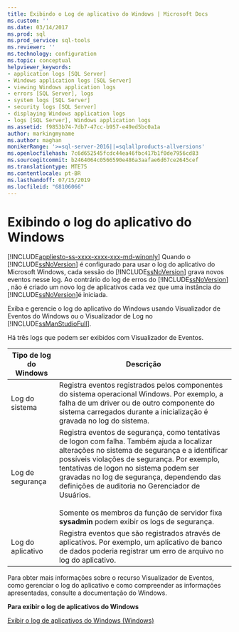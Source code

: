 ```yaml
---
title: Exibindo o Log de aplicativo do Windows | Microsoft Docs
ms.custom: ''
ms.date: 03/14/2017
ms.prod: sql
ms.prod_service: sql-tools
ms.reviewer: ''
ms.technology: configuration
ms.topic: conceptual
helpviewer_keywords:
- application logs [SQL Server]
- Windows application logs [SQL Server]
- viewing Windows application logs
- errors [SQL Server], logs
- system logs [SQL Server]
- security logs [SQL Server]
- displaying Windows application logs
- logs [SQL Server], Windows application logs
ms.assetid: f9853b74-7db7-47cc-b957-e49ed5bc0a1a
author: markingmyname
ms.author: maghan
monikerRange: '>=sql-server-2016||=sqlallproducts-allversions'
ms.openlocfilehash: 7c6d652545fcdc44ea46fbc417b1f0de7956cd83
ms.sourcegitcommit: b2464064c0566590e486a3aafae6d67ce2645cef
ms.translationtype: MTE75
ms.contentlocale: pt-BR
ms.lasthandoff: 07/15/2019
ms.locfileid: "68106066"
---
```

# <a name="viewing-the-windows-application-log"></a>Exibindo o log do aplicativo do Windows
[!INCLUDE[appliesto-ss-xxxx-xxxx-xxx-md-winonly](../../includes/appliesto-ss-xxxx-xxxx-xxx-md-winonly.md)]
  Quando o [!INCLUDE[ssNoVersion](../../includes/ssnoversion-md.md)] é configurado para usar o log do aplicativo do Microsoft Windows, cada sessão do [!INCLUDE[ssNoVersion](../../includes/ssnoversion-md.md)] grava novos eventos nesse log. Ao contrário do log de erros do [!INCLUDE[ssNoVersion](../../includes/ssnoversion-md.md)] , não é criado um novo log de aplicativos cada vez que uma instância do [!INCLUDE[ssNoVersion](../../includes/ssnoversion-md.md)]é iniciada.  
  
 Exiba e gerencie o log do aplicativo do Windows usando Visualizador de Eventos do Windows ou o Visualizador de Log no [!INCLUDE[ssManStudioFull](../../includes/ssmanstudiofull-md.md)].  
  
 Há três logs que podem ser exibidos com Visualizador de Eventos.  
  
|Tipo de log do Windows|Descrição|  
|----------------------|-----------------|  
|Log do sistema|Registra eventos registrados pelos componentes do sistema operacional Windows. Por exemplo, a falha de um driver ou de outro componente do sistema carregados durante a inicialização é gravada no log do sistema.|  
|Log de segurança|Registra eventos de segurança, como tentativas de logon com falha. Também ajuda a localizar alterações no sistema de segurança e a identificar possíveis violações de segurança. Por exemplo, tentativas de logon no sistema podem ser gravadas no log de segurança, dependendo das definições de auditoria no Gerenciador de Usuários.<br /><br /> Somente os membros da função de servidor fixa **sysadmin** podem exibir os logs de segurança.|  
|Log do aplicativo|Registra eventos que são registrados através de aplicativos. Por exemplo, um aplicativo de banco de dados poderia registrar um erro de arquivo no log do aplicativo.|  
  
 Para obter mais informações sobre o recurso Visualizador de Eventos, como gerenciar o log do aplicativo e como compreender as informações apresentadas, consulte a documentação do Windows.  
  
 **Para exibir o log de aplicativos do Windows**  
  
 [Exibir o log de aplicativos do Windows &#40;Windows&#41;](../../relational-databases/performance/view-the-windows-application-log-windows-10.md)  
  
  
